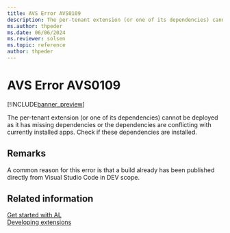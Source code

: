 ```yaml
---
title: AVS Error AVS0109
description: The per-tenant extension (or one of its dependencies) cannot be deployed as it has missing dependencies or the dependencies are conflicting with currently installed apps. Check if these dependencies are installed.
ms.author: thpeder
ms.date: 06/06/2024
ms.reviewer: solsen
ms.topic: reference
author: thpeder
---
```


# AVS Error AVS0109

[!INCLUDE[banner_preview](../includes/banner_preview.md)]

The per-tenant extension (or one of its dependencies) cannot be deployed as it has missing dependencies or the dependencies are conflicting with currently installed apps. Check if these dependencies are installed.

## Remarks

A common reason for this error is that a build already has been published directly from Visual Studio Code in DEV scope.

## Related information

[Get started with AL](../devenv-get-started.md)  
[Developing extensions](../devenv-dev-overview.md)  